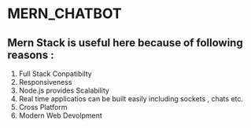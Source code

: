 # MERN_CHATBOT
## Mern Stack is useful here because of following reasons :
1. Full Stack Conpatibilty
2. Responsiveness
3. Node.js provides Scalability
4. Real time applicatios can be built easily including sockets , chats etc.
5. Cross Platform
6. Modern Web Devolpment  


